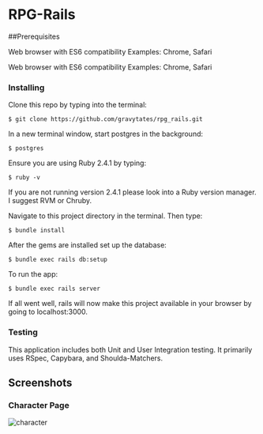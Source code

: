 # RPG-Rails

##Prerequisites

Web browser with ES6 compatibility
Examples: Chrome, Safari

Web browser with ES6 compatibility
Examples: Chrome, Safari

### Installing

Clone this repo by typing into the terminal:
```
$ git clone https://github.com/gravytates/rpg_rails.git
```

In a new terminal window, start postgres in the background:
```
$ postgres
```
Ensure you are using Ruby 2.4.1 by typing:
```
$ ruby -v
```

If you are not running version 2.4.1 please look into a Ruby version manager. I suggest RVM or Chruby.

Navigate to this project directory in the terminal. Then type:

```
$ bundle install
```

After the gems are installed set up the database:

```
$ bundle exec rails db:setup
```

To run the app:
```
$ bundle exec rails server
```
If all went well, rails will now make this project available in your browser by going to localhost:3000.

### Testing

This application includes both Unit and User Integration testing.  It primarily uses RSpec, Capybara, and Shoulda-Matchers.

## Screenshots

### Character Page

![character](https://user-images.githubusercontent.com/25161777/27936734-3023c4b2-6267-11e7-94e1-1080cda1e950.png)
